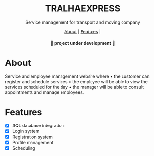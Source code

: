 <h1 align="center">TRALHAEXPRESS</h1>
<p align="center">Service management for transport and moving company</p>

<p align="center">
    <a href="#sobre">About</a> |
    <a href="#features">Features</a> |

</p>

<h4 align="center">
   📢 project under development 📢 
</h4>

# About
<p>
    Service and employee management website where 
        • the customer can register and schedule services
        • the employee will be able to view the services scheduled for the day
        • the manager will be able to consult appointments and manage employees.
</p>

# Features
- [x] SQL database integration
- [x] Login system
- [x] Registration system
- [x] Profile management
- [x] Scheduling